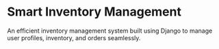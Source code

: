 # Smart Inventory Management
An efficient inventory management system built using Django to manage user profiles, inventory, and orders seamlessly.
